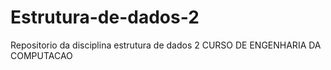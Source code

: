 # Estrutura-de-dados-2
Repositorio da disciplina estrutura de dados 2 CURSO DE ENGENHARIA DA COMPUTACAO
